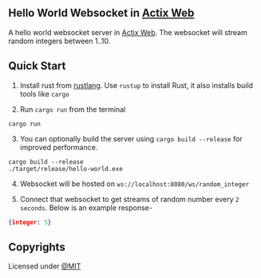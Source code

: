 ## Hello World Websocket in [Actix Web](https://actix.rs/)
A hello world websocket server in [Actix Web](https://actix.rs/). The websocket will stream random integers between 1..10.

## Quick Start
1. Install rust from [rustlang](https://www.rust-lang.org/tools/install). Use `rustup` to install Rust, it also installs build tools like `cargo`

2. Run `cargo run` from the terminal
```console
cargo run
```

3. You can optionally build the server using `cargo build --release` for improved performance.
```console
cargo build --release
./target/release/hello-world.exe
```

4. Websocket will be hosted on
`ws://localhost:8080/ws/random_integer`

5. Connect that websocket to get streams of random number every `2 seconds`. Below is an example response-

```json
{integer: 5}
```

## Copyrights
Licensed under [@MIT](./LICENSE)
